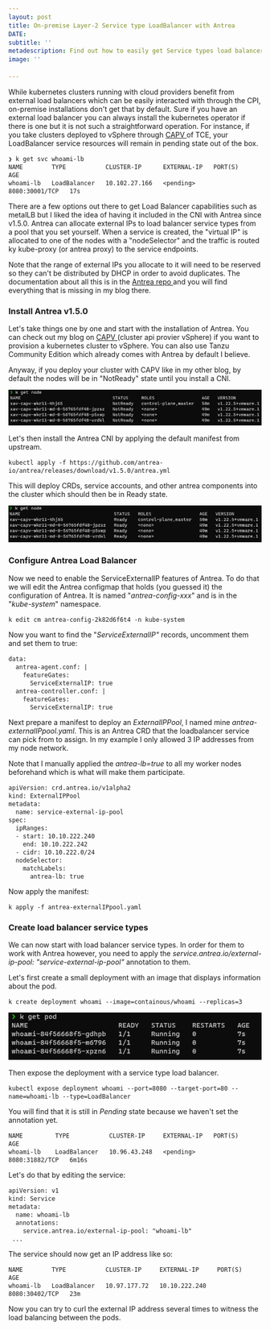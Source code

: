 ```yaml
---
layout: post
title: On-premise Layer-2 Service type LoadBalancer with Antrea
DATE: 
subtitle: ''
metadescription: Find out how to easily get Service types load balancer with Antrea
image: ''

---
```

While kubernetes clusters running with cloud providers benefit from external load balancers which can be easily interacted with through the CPI, on-premise installations don't get that by default. Sure if you have an external load balancer you can always install the kubernetes operator if there is one but it is not such a straightforward operation. For instance, if you take clusters deployed to vSphere through [CAPV ](https://www.vxav.fr/2021-11-21-understanding-kubernetes-cluster-api-provider-vsphere-capv/)of TCE, your LoadBalancer service resources will remain in pending state out of the box.

    ❯ k get svc whoami-lb
    NAME        TYPE           CLUSTER-IP      EXTERNAL-IP   PORT(S)          AGE
    whoami-lb   LoadBalancer   10.102.27.166   <pending>     8080:30001/TCP   17s

There are a few options out there to get Load Balancer capabilities such as metalLB but I liked the idea of having it included in the CNI with Antrea since v1.5.0. Antrea can allocate external IPs to load balancer service types from a pool that you set yourself. When a service is created, the "virtual IP" is allocated to one of the nodes with a "nodeSelector" and the traffic is routed ky kube-proxy (or antrea proxy) to the service endpoints.

Note that the range of external IPs you allocate to it will need to be reserved so they can't be distributed by DHCP in order to avoid duplicates. The documentation about all this is in the [Antrea repo ](https://github.com/antrea-io/antrea/blob/main/docs/service-loadbalancer.md)and you will find everything that is missing in my blog there.

### Install Antrea v1.5.0

Let's take things one by one and start with the installation of Antrea. You can check out my blog on [CAPV ](https://www.vxav.fr/2021-11-21-understanding-kubernetes-cluster-api-provider-vsphere-capv/)(cluster api provier vSphere) if you want to provision a kubernetes cluster to vSphere. You can also use Tanzu Community Edition which already comes with Antrea by default I believe.

Anyway, if you deploy your cluster with CAPV like in my other blog, by default the nodes will be in "NotReady" state until you install a CNI.

![](/img/antrealb1.png)

Let's then install the Antrea CNI by applying the default manifest from upstream.

    kubectl apply -f https://github.com/antrea-io/antrea/releases/download/v1.5.0/antrea.yml

This will deploy CRDs, service accounts, and other antrea components into the cluster which should then be in Ready state.

![](/img/antrealb2.png)

### Configure Antrea Load Balancer

Now we need to enable the ServiceExternalIP features of Antrea. To do that we will edit the Antrea configmap that holds (you guessed it) the configuration of Antrea. It is named "_antrea-config-xxx_" and is in the "_kube-system_" namespace.

    k edit cm antrea-config-2k82d6f6t4 -n kube-system

Now you want to find the "_ServiceExternalIP"_ records, uncomment them and set them to true:

    data:
      antrea-agent.conf: |
        featureGates:
          ServiceExternalIP: true
      antrea-controller.conf: |
        featureGates:
          ServiceExternalIP: true

Next prepare a manifest to deploy an _ExternalIPPool_, I named mine _antrea-externalIPpool.yaml_. This is an Antrea CRD that the loadbalancer service can pick from to assign. In my example I only allowed 3 IP addresses from my node network.  

Note that I manually applied the _antrea-lb=true_ to all my worker nodes beforehand which is what will make them participate.

    apiVersion: crd.antrea.io/v1alpha2
    kind: ExternalIPPool
    metadata:
      name: service-external-ip-pool
    spec:
      ipRanges:
      - start: 10.10.222.240
        end: 10.10.222.242
      - cidr: 10.10.222.0/24
      nodeSelector:
        matchLabels:
          antrea-lb: true

Now apply the manifest:

    k apply -f antrea-externalIPpool.yaml

### Create load balancer service types

We can now start with load balancer service types. In order for them to work with Antrea however, you need to apply the _service.antrea.io/external-ip-pool: "service-external-ip-pool"_ annotation to them.  

Let's first create a small deployment with an image that displays information about the pod.

    k create deployment whoami --image=containous/whoami --replicas=3

![](/img/antrealb3.png)

Then expose the deployment with a service type load balancer.

    kubectl expose deployment whoami --port=8080 --target-port=80 --name=whoami-lb --type=LoadBalancer

You will find that it is still in _Pending_ state because we haven't set the annotation yet.

    NAME         TYPE           CLUSTER-IP     EXTERNAL-IP   PORT(S)          AGE
    whoami-lb    LoadBalancer   10.96.43.248   <pending>     8080:31882/TCP   6m16s

Let's do that by editing the service:

    apiVersion: v1
    kind: Service
    metadata:
      name: whoami-lb
      annotations:
        service.antrea.io/external-ip-pool: "whoami-lb"
     ...

The service should now get an IP address like so:

    NAME        TYPE           CLUSTER-IP     EXTERNAL-IP     PORT(S)          AGE
    whoami-lb   LoadBalancer   10.97.177.72   10.10.222.240   8080:30402/TCP   23m

Now you can try to curl the external IP address several times to witness the load balancing between the pods.